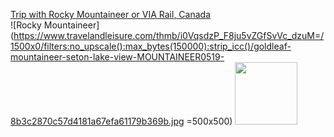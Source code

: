 [Trip with Rocky Mountaineer or VIA Rail, Canada](https://canadiantrainvacations.com/trips/coast-to-coast-by-rail#top)
<br>
![Rocky Mountaineer](https://www.travelandleisure.com/thmb/i0VqsdzP_F8ju5vZGfSvVc_dzuM=/1500x0/filters:no_upscale():max_bytes(150000):strip_icc()/goldleaf-mountaineer-seton-lake-view-MOUNTAINEER0519-8b3c2870c57d4181a67efa61179b369b.jpg =500x500)
<img src="[https://your-image-url.type](https://www.travelandleisure.com/thmb/i0VqsdzP_F8ju5vZGfSvVc_dzuM=/1500x0/filters:no_upscale():max_bytes(150000):strip_icc()/goldleaf-mountaineer-seton-lake-view-MOUNTAINEER0519-8b3c2870c57d4181a67efa61179b369b.jpg)" width="100" height="100">
